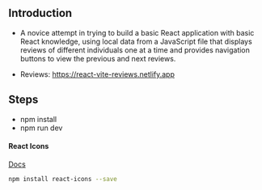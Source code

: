 ## Introduction

- A novice attempt in trying to build a basic React application with basic React knowledge, using local data from a JavaScript file that displays reviews of different individuals one at a time and provides navigation buttons to view the previous and next reviews.

- Reviews: https://react-vite-reviews.netlify.app

## Steps

- npm install
- npm run dev

#### React Icons

[Docs](https://react-icons.github.io/react-icons/)

```sh
npm install react-icons --save
```
